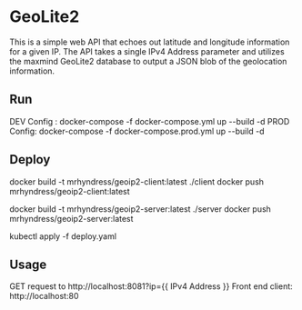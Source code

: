 GeoLite2
=====================

This is a simple web API that echoes out latitude and longitude information for a given IP. The API takes a single IPv4 Address parameter and utilizes the  maxmind GeoLite2 database to output a JSON blob of the geolocation information.


Run
-------

DEV Config : docker-compose -f docker-compose.yml up --build -d
PROD Config: docker-compose -f docker-compose.prod.yml up --build -d


Deploy
-------

docker build -t mrhyndress/geoip2-client:latest ./client
docker push mrhyndress/geoip2-client:latest

docker build -t mrhyndress/geoip2-server:latest ./server
docker push mrhyndress/geoip2-server:latest

kubectl apply -f deploy.yaml

Usage
-------

GET request to http://localhost:8081?ip={{ IPv4 Address }}
Front end client: http://localhost:80